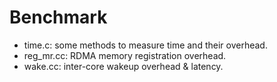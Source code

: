 # Benchmark

- time.c: some methods to measure time and their overhead.
- reg_mr.cc: RDMA memory registration overhead.
- wake.cc: inter-core wakeup overhead & latency.
